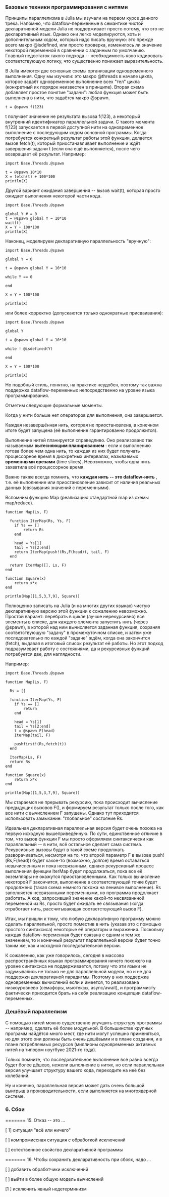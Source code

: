 ### Базовые техники программирования с нитями

Принципы параллелизма в Julia мы изучали на первом курсе данного трека. Напомню, что dataflow-переменные в семантике
чистой декларативной модели Julia не поддерживает просто потому, что это не декларативный язык. Однако они легко
моделируются, хоть и дополнительным кодом, который надо писать вручную: это прежде всего макро @isdefined, или просто
проверка, изменилось ли значение некоторой переменной в сравнении с заданным по умолчанию. Главный недостаток такого
подхода -- необходимость явно кодировать соответствующую логику, что существенно понижает выразительность.

В Julia имеются две основные схемы организации одновременного выполнения. Одну мы изучили: это макро @threads в начале
цикла, которое задаёт одновременное выполнение всех "тел" цикла (конкретный их порядок неизвестен в принципе). Вторая
схема добавляет простое понятие "задачи": любая функция может быть выполнена в нити, что задаётся макро @spawn.

```
t = @spawn f(123)
```

t получает значение не результата вызова f(123), а некоторый внутренний идентификатор параллельной задачи. С такого
момента f(123) запускается в первой доступной нити на одновременное выполнение с последующим кодом основной программы.
Когда потребуется конкретный результат работы этой функции, делается вызов fetch(t), который приостанавливает выполнение
и ждёт завершения задачи t (если она ещё выполняется), после чего возвращает её результат. Например:

```
import Base.Threads.@spawn

t = @spawn 10*10
X = fetch(t) + 100*100
println(X)
```

Другой вариант ожидания завершения -- вызов wait(t), которая просто ожидает выполнения некоторой части кода.

```
import Base.Threads.@spawn

global Y # = 0
t = @spawn global Y = 10*10
wait(t)
X = Y + 100*100
println(X)
```

Наконец, моделируем декларативную параллельность "вручную":

```
import Base.Threads.@spawn

global Y = 0

t = @spawn global Y = 10*10

while Y == 0

end

X = Y + 100*100

println(X)
```

или более корректно (допускаются только однократные присваивания):

```
import Base.Threads.@spawn

global Y 

t = @spawn global Y = 10*10

while ! @isdefined(Y)

end

X = Y + 100*100

println(X)
```

Но подобный стиль, понятно, на практике неудобен, поэтому так важна поддержка dataflow-переменных непосредственно на
уровне языка программирования.

Отметим следующие формальные моменты.

Когда у нити больше нет операторов для выполнения, она завершается.

Каждая незавершённая нить, которая не приостановлена, в конечном итоге будет запущена (её выполнение гарантированно
продолжится).

Выполнение нитей планируется справедливо. Оно реализовано так называемым  **вытесняющим планированием** : если к
выполнению готова более чем одна нить, то каждая из них будет получать процессорное время в дискретных интервалах,
называемых **временными срезами** (time slices). Невозможно, чтобы одна нить захватила всё процессорное время.

Важно также всегда помнить, что  **каждая нить -- это dataflow-нить** , т.е. её выполнение или приостановление зависит
от наличия реальных данных (связывания значений с переменными).

Вспомним функцию Map (реализацию стандартной map из схемы map/reduce).

```
function Map(Ls, F)

  function IterMap(Rs, Ys, F)
    if Ys == []
        return Rs
    end

    head = Ys[1]
    tail = Ys[2:end]
    return IterMap(push!(Rs,F(head)), tail, F)
  end

  return IterMap([], Ls, F)
end

function Square(x)
    return x*x
end

println(Map([1,5,3,7,9], Square))
```

Полноценно записать на Julia (и на многих других языках) чистую декларативную версию этой функции к сожалению
невозможно. Простой вариант: перебрать в цикле (лучше нерекурсивно) все элементы в списке, для каждого элемента
запустить нить (через @spawn), в которой над ним вычисляется заданная функция, сохраняя соответствующую "задачу" в
промежуточном списке, и затем уже последовательно по каждой "задаче" ждём, когда она закончится (fetch), выдавая в
итоговый список результат её работы. Но этот подход подразумевает работу с состояниями, да и рекурсивных функций
потребуется две, для наглядности.

Например:

```
import Base.Threads.@spawn

function Map(Ls, F)

  Rs = []

  function IterMap(Ys, F)
    if Ys == []
        return
    end

    head = Ys[1]
    tail = Ys[2:end]
    t = @spawn F(head)
    IterMap(tail, F)

    pushfirst!(Rs,fetch(t))
  end

  IterMap(Ls, F)
  return Rs
end

function Square(x)
    return x*x
end

println(Map([1,5,3,7,9], Square))
```

Мы стараемся не прерывать рекурсию, пока происходит вычисление предыдущих вызовов F(), и формируем результат только
после того, как все нити с вычислением F запущены. Однако тут приходится использовать замыкание: "глобальное" состояние
Rs.

Идеальная декларативная параллельная версия будет очень похожа на первую исходную вышеприведённую. По сути, единственное
отличие в том, что вызов функции F мы просто оформляем синтаксически как параллельный -- в нити, всё остальное сделает
сама система. Рекурсивные вызовы будут в такой схеме продолжать разворачиваться, несмотря на то, что второй параметр F в
вызове push!(Rs,F(head)) будет какое-то (возможно, долгое) время оставаться невычисленным и пока несвязанным, однако
рекурсивный процесс выполнения функции IterMap будет продолжаться, пока все её экземпляры не окажутся приостановленными.
Как только вычисление некоторой F закончится, выполнение в соответствующей точке будет продолжено (такая схема немного
похожа на ленивое выполнение).
Rs заполняется несвязанными переменными, но программа продолжает работать. А код, запросивший значение какой-то
несвязаннной переменной из Rs, просто будет ожидать её связывания (когда отработает нить, рассчитывающая соответствующий
вызов F).

Итак, мы пришли к тому, что любую декларативную программу можно сделать параллельной, просто поместив в нить (указав это
с помощью простого синтаксиса) некоторые её операторы и выражения. Поскольку каждая dataflow-переменная будет связана с
одним и тем же значением, то и конечный результат параллельной версии будет точно таким же, как и исходной
последовательной версии.

К сожалению, как уже говорилось, сегодня в массово распространённых языках программирования ничего похожего на уровне
синтаксиса не поддерживается, потому что эти языки не задумывались не только не для параллельной модели, но и не для
поддержки декларативной парадигмы. Поэтому в них поддержка одновременных вычислений если и имеется, то реализована
низкоуровнево (семафоры, мьютексы, async/await), и программисту фактически приходится брать на себя реализацию концепции
dataflow-переменных.

### Дешёвый параллелизм

С помощью нитей можно существенно улучшить структуру программы -- например, сделать её более модульной. В большинстве
крупных программ найдётся много мест, где нити могут успешно применяться, но для этого они должны быть очень дешёвыми и
в плане создания, и в плане потребляемых ресурсов (миллионы одновременных активных нитей на типовом ноутбуке 2021-го
года).

Только помните, что последовательное выполнение всё равно всегда будет более дёшево, нежели выполнение в нитях, но если
параллельная версия улучшает структуру вашего кода, переходите на неё без колебаний.

Ну и конечно, параллельная версия может дать очень большой выигрыш в производительности, если выполняется на
многоядерной системе.

### 6. Сбои

======= 15. Отказ -- это ...

[ 1] ситуация "всё или ничего"

[ ] компромиссная ситуация с обработкой исключений

[ ] естественное свойство декларативной программы

======= 16. Чтобы сохранить декларативность при сбоях, надо ...

[ ] добавить обработчики исключений

[ ] выйти в более общую модель вычислений

[1 ] исключить явный недетерминизм
